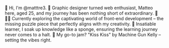 👋 Hi, I'm @matttre3.
🎨 Graphic designer turned web enthusiast, Matteo here, aged 25, and my journey has been nothing short of extraordinary. 🚀
👨‍💻 Currently exploring the captivating world of front-end development – the missing puzzle piece that perfectly aligns with my creativity.
🧠 Insatiable learner, I soak up knowledge like a sponge, ensuring the learning journey never comes to a halt.
🎵 My go-to jam? "Kiss Kiss" by Machine Gun Kelly – setting the vibes right.
<!---
matttre3/matttre3 is a ✨ special ✨ repository because its `README.md` (this file) appears on your GitHub profile.
You can click the Preview link to take a look at your changes.
--->
